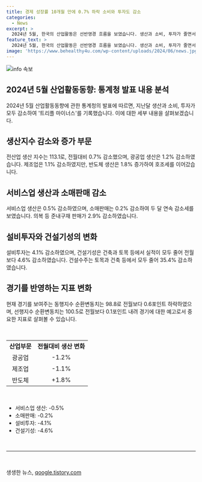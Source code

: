 ```yaml
---
title: 경제 성장률 10개월 만에 0.7% 하락 소비와 투자도 감소
categories:
  - News
excerpt: >
  2024년 5월, 한국의 산업활동은 선반영경 흐름을 보였습니다. 생산과 소비, 투자가 줄면서 트리플 마이너스를 기록했으며, 내수지표는 부진했습니다. 제조업은 반도체를 중심으로 호조를 보였지만, 서비스업과 소매판매는 감소세를 보였습니다. 또한, 설비투자와 건설기성도 감소했으며, 경기를 보여주는 지수도 하락했습니다. 전반적으로 생산은 호조를 보이지만 소비와 투자는 부진한 상황이었습니다.
feature_text: >
  2024년 5월, 한국의 산업활동은 선반영경 흐름을 보였습니다. 생산과 소비, 투자가 줄면서 트리플 마이너스를 기록했으며, 내수지표는 부진했습니다. 제조업은 반도체를 중심으로 호조를 보였지만, 서비스업과 소매판매는 감소세를 보였습니다. 또한, 설비투자와 건설기성도 감소했으며, 경기를 보여주는 지수도 하락했습니다. 전반적으로 생산은 호조를 보이지만 소비와 투자는 부진한 상황이었습니다.
image: 'https://www.behealthy4u.com/wp-content/uploads/2024/06/news.jpg'
---
```


<p><img src="https://www.behealthy4u.com/wp-content/uploads/2024/06/news.jpg" alt="info 속보" /></p>

<h2 data-ke-size="size26">2024년 5월 산업활동동향: 통계청 발표 내용 분석</h2>

<p data-ke-size="size16">2024년 5월 산업활동동향에 관한 통계청의 발표에 따르면, 지난달 생산과 소비, 투자가 모두 감소하여 '트리플 마이너스'를 기록했습니다. 이에 대한 세부 내용을 살펴보겠습니다.</p>

<h2 data-ke-size="size24">생산지수 감소와 증가 부문</h2>

<p data-ke-size="size16">전산업 생산 지수는 113.1로, 전월대비 0.7% 감소했으며, 광공업 생산은 1.2% 감소하였습니다. 제조업은 1.1% 감소하였지만, 반도체 생산은 1.8% 증가하여 호조세를 이어갔습니다.</p>

<h2 data-ke-size="size24">서비스업 생산과 소매판매 감소</h2>

<p data-ke-size="size16">서비스업 생산은 0.5% 감소하였으며, 소매판매는 0.2% 감소하여 두 달 연속 감소세를 보였습니다. 의복 등 준내구재 판매가 2.9% 감소하였습니다.</p>

<h2 data-ke-size="size24">설비투자와 건설기성의 변화</h2>

<p data-ke-size="size16">설비투자는 4.1% 감소하였으며, 건설기성은 건축과 토목 등에서 실적이 모두 줄어 전월보다 4.6% 감소하였습니다. 건설수주는 토목과 건축 등에서 모두 줄어 35.4% 감소하였습니다.</p>

<h2 data-ke-size="size24">경기를 반영하는 지표 변화</h2>

<p data-ke-size="size16">현재 경기를 보여주는 동행지수 순환변동치는 98.8로 전월보다 0.6포인트 하락하였으며, 선행지수 순환변동치는 100.5로 전월보다 0.1포인트 내려 경기에 대한 예고로서 중요한 지표로 살펴볼 수 있습니다.</p>

<p data-ke-size="size16">&nbsp;</p>

<table>
    <tbody>
        <tr>
            <td style="text-align: center; height: 17px;"><b>산업부문</b></td>
            <td style="text-align: center; height: 17px;"><b>전월대비 생산 변화</b></td>
        </tr>
        <tr>
            <td style="text-align: center; height: 17px;">광공업</td>
            <td style="text-align: center; height: 17px;">-1.2%</td>
        </tr>
        <tr>
            <td style="text-align: center; height: 17px;">제조업</td>
            <td style="text-align: center; height: 17px;">-1.1%</td>
        </tr>
        <tr>
            <td style="text-align: center; height: 17px;">반도체</td>
            <td style="text-align: center; height: 17px;">+1.8%</td>
        </tr>
    </tbody>
</table>

<p data-ke-size="size16">&nbsp;</p>

<ul>
    <li>서비스업 생산: -0.5%</li>
    <li>소매판매: -0.2%</li>
    <li>설비투자: -4.1%</li>
    <li>건설기성: -4.6%</li>
</ul>

<p data-ke-size="size16">&nbsp;</p>

<hr>

<p data-ke-size="size16">&nbsp;</p>
생생한 뉴스, <a href="https://qoogle.tistory.com" rel="dofollow">qoogle.tistory.com</a>



